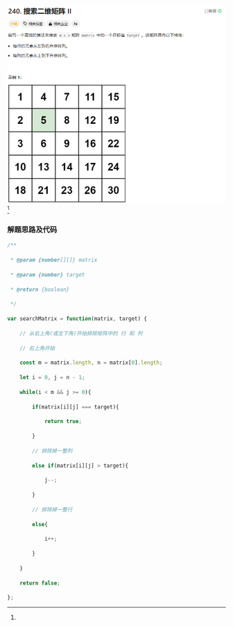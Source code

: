 
![Pasted image 20250217094638](https://raw.githubusercontent.com/SimonWuZY/MarkdownPics/main/imgs/Pasted%20image%2020250217094638.png)[^1]

### 解题思路及代码

```js
/**

 * @param {number[][]} matrix

 * @param {number} target

 * @return {boolean}

 */

var searchMatrix = function(matrix, target) {

    // 从右上角(或左下角)开始排除矩阵中的 行 和 列

    // 右上角开始

    const m = matrix.length, n = matrix[0].length;

    let i = 0, j = n - 1;

    while(i < m && j >= 0){

        if(matrix[i][j] === target){

            return true;

        }

        // 排除掉一整列

        else if(matrix[i][j] > target){

            j--;

        }

        // 排除掉一整行

        else{

            i++;

        }

    }

    return false;

};
```

[^1]: 
